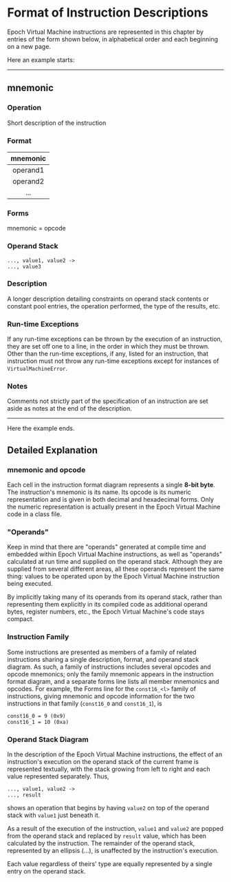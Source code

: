 # Format of Instruction Descriptions

Epoch Virtual Machine instructions are represented in this chapter by entries of the
form shown below, in alphabetical order and each beginning on a new page.

Here an example starts:

-------

## mnemonic

### Operation
Short description of the instruction

### Format
| mnemonic |
| :----: |
| operand1 |
| operand2 |
|   ...    |

### Forms
mnemonic = opcode

### Operand Stack
```
..., value1, value2 ->
..., value3
```

### Description
A longer description detailing constraints on operand stack
contents or constant pool entries, the operation performed, the type
of the results, etc.

### Run-time Exceptions
If any run-time exceptions can be thrown by the execution of an
instruction, they are set off one to a line, in the order in which they
must be thrown.
Other than the run-time exceptions, if any, listed
for an instruction, that instruction must not throw any run-time
exceptions except for instances of `VirtualMachineError`.

### Notes
Comments not strictly part of the specification of an instruction
are set aside as notes at the end of the description.

---------------------

Here the example ends.


## Detailed Explanation

### mnemonic and opcode
Each cell in the instruction format diagram represents a single **8-bit byte**. The
instruction's mnemonic is its name. Its opcode is its numeric representation and is
given in both decimal and hexadecimal forms. Only the numeric representation is
actually present in the Epoch Virtual Machine code in a class file.

### "Operands"
Keep in mind that there are "operands" generated at compile time and embedded
within Epoch Virtual Machine instructions, as well as "operands" calculated at run
time and supplied on the operand stack. Although they are supplied from several
different areas, all these operands represent the same thing: values to be operated
upon by the Epoch Virtual Machine instruction being executed.

By implicitly taking many of its operands from its operand stack, rather than representing them
explicitly in its compiled code as additional operand bytes, register numbers, etc.,
the Epoch Virtual Machine's code stays compact.

### Instruction Family
Some instructions are presented as members of a family of related instructions
sharing a single description, format, and operand stack diagram. As such, a family
of instructions includes several opcodes and opcode mnemonics; only the family
mnemonic appears in the instruction format diagram, and a separate forms line
lists all member mnemonics and opcodes.
For example, the Forms line for the `const16_<l>` family of instructions,
giving mnemonic and opcode information for the two instructions in that family
(`const16_0` and `const16_1`), is
```
const16_0 = 9 (0x9)
const16_1 = 10 (0xa)
```

### Operand Stack Diagram
In the description of the Epoch Virtual Machine instructions, the effect of an
instruction's execution on the operand stack of the current frame is represented textually,
with the stack growing from left to right and each value represented separately. Thus,

```
..., value1, value2 ->
..., result
```

shows an operation that begins by having `value2` on top of the operand stack with
`value1` just beneath it.

As a result of the execution of the instruction, `value1` and `value2` are popped
from the operand stack and replaced by `result` value, which has been calculated
by the instruction. The remainder of the operand stack, represented
by an ellipsis (...), is unaffected by the instruction's execution.

Each value regardless of theirs' type are equally represented by a single entry
on the operand stack.
